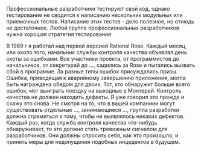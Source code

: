 Профессиональные разработчики тестируют свой код, однако тестирование не сводится к написанию нескольких модульных или приемочных тестов. Написание этих тестов - дело полезное, но отнюдь не достаточное. Любой группе профессиональных разработчиков нужна хорошая стратегия тестирования 

В 1989 г я работал над первой версией Rational Rose. Каждый месяц, или около того, начальник службы контроля качества объявлял день охоты за ошибками. Все участники проекта, от программистов до начальников, от секретерай до ..., садились за Rose и пытались вызвать сбой в программе. За разные типы ошибок присуждались призы. Ошибка, приводящая к аварийному завершению приложения, могла быть награждена обедом для двоих. Тот, кто обнаружит больше всего ошибок, мог выиграть поездку на выходные в Монтерей. 
Контроль качества не должен находить дефекты. Я уже говорил это прежде и скажу это снова. Не смотря на то, что в вашей компаниии могут существовать отдельные ..., занимающиеся ..., группа разработки должна стремиться к тому, чтобы не выявлялось никаких дефектов. Каждый раз, когда служба контроля качества что-нибудь обнаруживает, то это должно стать тревожным сигналом для разработчиков. Они должны спросить себя, как это произошло, и принять меры для недопущения подобных инцедентов в будущем. 